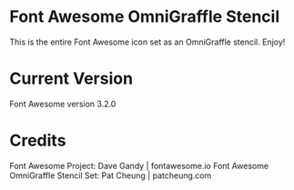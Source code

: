 Font Awesome OmniGraffle Stencil
================================

This is the entire Font Awesome icon set as an OmniGraffle stencil. Enjoy!

Current Version
===============

Font Awesome version 3.2.0

Credits
=======

Font Awesome Project: Dave Gandy | fontawesome.io
Font Awesome OmniGraffle Stencil Set: Pat Cheung | patcheung.com
